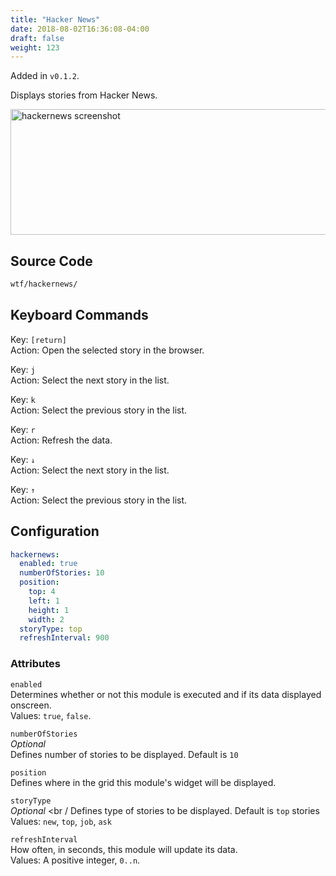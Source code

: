 ```yaml
---
title: "Hacker News"
date: 2018-08-02T16:36:08-04:00
draft: false
weight: 123
---
```


Added in `v0.1.2`.

Displays stories from Hacker News.

<img src="/imgs/modules/hackernews.png" width="843" height="201" alt="hackernews screenshot" />

## Source Code

```bash
wtf/hackernews/
```

## Keyboard Commands

<span class="caption">Key:</span> `[return]` <br />
<span class="caption">Action:</span> Open the selected story in the browser.

<span class="caption">Key:</span> `j` <br />
<span class="caption">Action:</span> Select the next story in the list.

<span class="caption">Key:</span> `k` <br />
<span class="caption">Action:</span> Select the previous story in the list.

<span class="caption">Key:</span> `r` <br />
<span class="caption">Action:</span> Refresh the data.

<span class="caption">Key:</span> `↓` <br />
<span class="caption">Action:</span> Select the next story in the list.

<span class="caption">Key:</span> `↑` <br />
<span class="caption">Action:</span> Select the previous story in the list.

## Configuration

```yaml
hackernews:
  enabled: true
  numberOfStories: 10
  position:
    top: 4
    left: 1
    height: 1
    width: 2
  storyType: top
  refreshInterval: 900
```

### Attributes

`enabled` <br />
Determines whether or not this module is executed and if its data displayed onscreen. <br />
Values: `true`, `false`.

`numberOfStories` <br />
_Optional_ <br />
Defines number of stories to be displayed. Default is `10`<br />

`position` <br />
Defines where in the grid this module's widget will be displayed. <br />

`storyType` <br />
_Optional_ <br /
Defines type of stories to be displayed. Default is `top` stories<br />
Values: `new`, `top`, `job`, `ask`

`refreshInterval` <br />
How often, in seconds, this module will update its data. <br />
Values: A positive integer, `0..n`.

